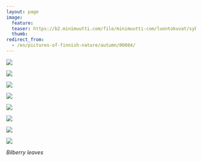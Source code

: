 ```yaml
---
layout: page
image:
  feature:
  teaser: https://b2.minimuutti.com/file/minimuutti-com/luontokuvat/syksy/3/DS37303-245px.jpg
  thumb:
redirect_from:
  - /en/pictures-of-finnish-nature/autumn/00084/
---
```


![](https://b2.minimuutti.com/file/minimuutti-com/luontokuvat/syksy/3/DS37318-800px.jpg)

![](https://b2.minimuutti.com/file/minimuutti-com/luontokuvat/syksy/3/DS37324-800px.jpg)

![](https://b2.minimuutti.com/file/minimuutti-com/luontokuvat/syksy/3/DS37326-800px.jpg)

![](https://b2.minimuutti.com/file/minimuutti-com/luontokuvat/syksy/3/DS37330-800px.jpg)

![](https://b2.minimuutti.com/file/minimuutti-com/luontokuvat/syksy/3/DS37336-800px.jpg)

![](https://b2.minimuutti.com/file/minimuutti-com/luontokuvat/syksy/3/DS37338-800px.jpg)

![](https://b2.minimuutti.com/file/minimuutti-com/luontokuvat/syksy/3/DS37315-800px.jpg)

![](https://b2.minimuutti.com/file/minimuutti-com/luontokuvat/syksy/3/DS37303-800px.jpg)

*Bilberry leaves*
